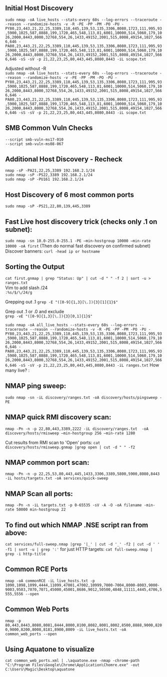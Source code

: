 Initial Host Discovery
---------------------------------------------------------------
`sudo nmap -oA live_hosts --stats-every 60s --log-errors --traceroute --reason --randomize-hosts -v -R -PE -PP -PM -PO -PU -PY80,23,443,21,22,25,3389,110,445,139,53,135,3306,8080,1723,111,995,93,5900,1025,587,8888,199,1720,465,548,113,81,6001,10000,514,5060,179,1026,2000,8443,8000,32768,554,26,1433,49152,2001,515,8008,49154,1027,5666,646 -PA80,23,443,21,22,25,3389,110,445,139,53,135,3306,8080,1723,111,995,93,5900,1025,587,8888,199,1720,465,548,113,81,6001,10000,514,5060,179,1026,2000,8443,8000,32768,554,26,1433,49152,2001,515,8008,49154,1027,5666,646 -sS -sV -p 21,22,23,25,80,443,445,8080,8443 -iL scope.txt`  

Adjusted without -R  
`sudo nmap -oA live_hosts --stats-every 60s --log-errors --traceroute --reason --randomize-hosts -v -PE -PP -PM -PO -PU -PY80,23,443,21,22,25,3389,110,445,139,53,135,3306,8080,1723,111,995,93,5900,1025,587,8888,199,1720,465,548,113,81,6001,10000,514,5060,179,1026,2000,8443,8000,32768,554,26,1433,49152,2001,515,8008,49154,1027,5666,646 -PA80,23,443,21,22,25,3389,110,445,139,53,135,3306,8080,1723,111,995,93,5900,1025,587,8888,199,1720,465,548,113,81,6001,10000,514,5060,179,1026,2000,8443,8000,32768,554,26,1433,49152,2001,515,8008,49154,1027,5666,646 -sS -sV -p 21,22,23,25,80,443,445,8080,8443 -iL scope.txt`


SMB Common Vuln Checks
---------------------------------------------------------------
`--script smb-vuln-ms17-010`  
`--script smb-vuln-ms08-067`


Additional Host Discovery - Recheck
---------------------------------------------------------------

`nmap -sP -PA21,22,25,3389 192.168.2.1/24`  
`sudo nmap -sP -PS22,3389 192.168.2.1/24`  
`sudo nmap -sP -PU161 192.168.2.1/24` 

Host Discovery of 6 most common ports
---------------------------------------------------------------
`sudo nmap -sP -PS21,22,80,139,445,3389`


Fast Live host discovery trick (checks only .1 on subnet):
---------------------------------------------------------------
`sudo nmap -sn 10.0-255.0-255.1 -PE —min-hostgroup 10000 —min-rate 10000 -oA first`
(Then do normal fast discovery on confirmed subnet)
Discover banners:
    `curl -head ip or hostname`

Sorting the Output
----------------------------------------------
`cat first.gnmap | grep "Status: Up" | cut -d " " -f 2 | sort -u > ranges.txt`  
Vim to add slash /24  
`:%s/$/\/24/g`

Grepping out .1 
`grep -E "([0-9]{1,3}[\.]){3}[1]{1}$"`

Grep out .1 or .0 and exclude  
`grep -vE "([0-9]{1,3}[\.]){3}[0,1]{1}$"`

`sudo nmap -oA all_live_hosts --stats-every 60s --log-errors --traceroute --reason --randomize-hosts -v -R -PE -PP -PM -PO -PU -PY80,23,443,21,22,25,3389,110,445,139,53,135,3306,8080,1723,111,995,93,5900,1025,587,8888,199,1720,465,548,113,81,6001,10000,514,5060,179,1026,2000,8443,8000,32768,554,26,1433,49152,2001,515,8008,49154,1027,5666,646 -PA80,23,443,21,22,25,3389,110,445,139,53,135,3306,8080,1723,111,995,93,5900,1025,587,8888,199,1720,465,548,113,81,6001,10000,514,5060,179,1026,2000,8443,8000,32768,554,26,1433,49152,2001,515,8008,49154,1027,5666,646 -sS -sV -p 21,22,23,25,80,443,445,8080,8443 -iL ranges.txt`
How many live? :  



NMAP ping sweep:
----------------------------------------------
`sudo nmap -sn -iL discovery/ranges.txt -oA discovery/hosts/pingsweep -PE`


NMAP quick RMI discovery scan:
-------------------------------------------
`nmap -Pn -n -p 22,80,443,3389,2222 -iL discovery/ranges.txt  -oA discovery/hosts/rmisweep —min-hostgroup 256 —min-rate 1280`

Cut results from RMI scan to 'Open' ports: 
`cat discovery/hosts/rmisweep.gnmap |grep open | cut -d " " -f2`


NMAP common port scan:
--------------------------------------------------------------------------
`nmap -Pn -n -p 22,25,53,80,443,445,1433,3306,3389,5800,5900,8080,8443 -iL hosts/targets.txt -oA services/quick-sweep`


NMAP Scan all ports:
---------------------------
`nmap -Pn -n -iL targets.txt -p 0-65535 -sV -A -O -oA filename -min-rate 50000 min-hostgroup 22`


To find out which NMAP .NSE script ran from above:
--------------------------------------------------
`cat services/full-sweep.nmap |grep '|_' | cut -d '_' -f2 | cut -d ' ' -f1 | sort -u | grep ':'`
for just HTTP targets: 
`cat full-sweep.nmap | grep -i http-title`


Common RCE Ports
---------------------------------------------------------------
`nmap -oA commonRCE -iL live_hosts.txt -p 1090,1098,1099,4444,11099,47001,47002,10999,7000-7004,8000-8003,9000-9003,9503,7070,7071,45000,45001,8686,9012,50500,4848,11111,4445,4786,5555,5556 --open`


Common Web Ports
---------------------------------------------------------------
`nmap -p 80,443,8443,8080,8081,8444,8000,8100,8082,8001,8002,8500,8888,9000,8200,9000,8200,8008,8181,8900,8009 -iL live_hosts.txt -oA common_web_ports --open`


Using Aquatone to visualize
---------------------------------------------------------------
`cat common_web_ports.xml | .\aquatone.exe -nmap -chrome-path "C:\Program Files\Google\Chrome\Application\Chomre.exe" -out C:\Users\Magic\Desktop\aquatone`

